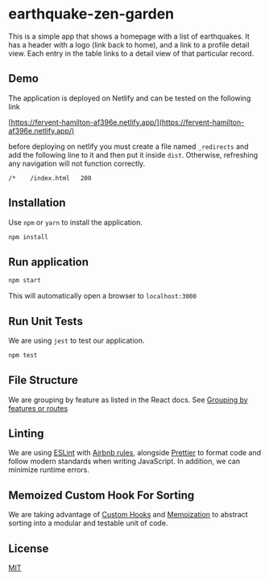 # earthquake-zen-garden

This is a simple app that shows a homepage with a list of earthquakes. It has a header with a logo (link back to home), and a link to a profile detail view. Each entry in the table links to a detail view of that particular record.

## Demo

The application is deployed on Netlify and can be tested on the following link

[https://fervent-hamilton-af396e.netlify.app/](https://fervent-hamilton-af396e.netlify.app/)

before deploying on netlify you must create a file named `_redirects` and add the following line to it and then
put it inside `dist`. Otherwise, refreshing any navigation will not function correctly.

```
/*    /index.html   200
```


## Installation

Use `npm` or `yarn` to install the application.

```bash
npm install
```

## Run application

```bash
npm start
```
This will automatically open a browser to `localhost:3000`

## Run Unit Tests

We are using `jest` to test our application.

```bash
npm test
```


## File Structure
We are grouping by feature as listed in the React docs. See
[Grouping by features or routes](https://reactjs.org/docs/faq-structure.html#grouping-by-features-or-routes)

## Linting
We are using [ESLint](https://github.com/eslint/eslint) with [Airbnb rules](https://github.com/airbnb/javascript), alongside [Prettier](https://github.com/prettier/prettier) to format code and follow modern standards when writing JavaScript. In addition, we can minimize runtime errors.

## Memoized Custom Hook For Sorting
We are taking advantage of [Custom Hooks](https://reactjs.org/docs/hooks-custom.html) and [Memoization](https://reactjs.org/docs/hooks-custom.html) to abstract sorting into a modular and testable unit of code.

## License
[MIT](https://choosealicense.com/licenses/mit/)